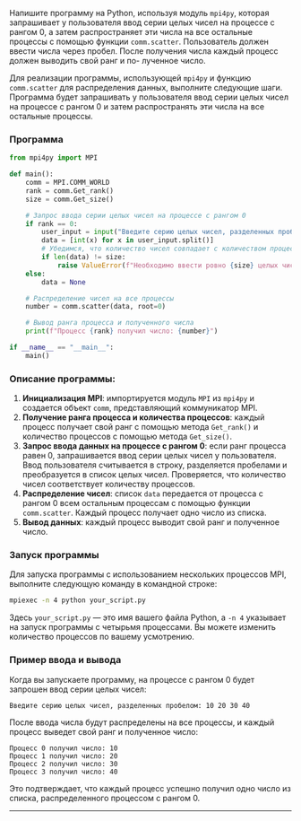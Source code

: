 Напишите программу на Python, используя модуль `mpi4py`, которая
запрашивает у пользователя ввод серии целых чисел на процессе с рангом
0, а затем распространяет эти числа на все остальные процессы с помощью
функции `comm.scatter`. Пользователь должен ввести числа через пробел.
После получения числа каждый процесс должен выводить свой ранг и по-
лученное число.


Для реализации программы, использующей `mpi4py` и функцию `comm.scatter` для распределения данных, выполните следующие шаги. Программа будет запрашивать у пользователя ввод серии целых чисел на процессе с рангом 0 и затем распространять эти числа на все остальные процессы.

### Программа

```python
from mpi4py import MPI

def main():
    comm = MPI.COMM_WORLD
    rank = comm.Get_rank()
    size = comm.Get_size()

    # Запрос ввода серии целых чисел на процессе с рангом 0
    if rank == 0:
        user_input = input("Введите серию целых чисел, разделенных пробелом: ")
        data = [int(x) for x in user_input.split()]
        # Убедимся, что количество чисел совпадает с количеством процессов
        if len(data) != size:
            raise ValueError(f"Необходимо ввести ровно {size} целых чисел.")
    else:
        data = None

    # Распределение чисел на все процессы
    number = comm.scatter(data, root=0)

    # Вывод ранга процесса и полученного числа
    print(f"Процесс {rank} получил число: {number}")

if __name__ == "__main__":
    main()
```

### Описание программы:
1. **Инициализация MPI**: импортируется модуль `MPI` из `mpi4py` и создается объект `comm`, представляющий коммуникатор MPI.
2. **Получение ранга процесса и количества процессов**: каждый процесс получает свой ранг с помощью метода `Get_rank()` и количество процессов с помощью метода `Get_size()`.
3. **Запрос ввода данных на процессе с рангом 0**: если ранг процесса равен 0, запрашивается ввод серии целых чисел у пользователя. Ввод пользователя считывается в строку, разделяется пробелами и преобразуется в список целых чисел. Проверяется, что количество чисел соответствует количеству процессов.
4. **Распределение чисел**: список `data` передается от процесса с рангом 0 всем остальным процессам с помощью функции `comm.scatter`. Каждый процесс получает одно число из списка.
5. **Вывод данных**: каждый процесс выводит свой ранг и полученное число.

### Запуск программы

Для запуска программы с использованием нескольких процессов MPI, выполните следующую команду в командной строке:

```sh
mpiexec -n 4 python your_script.py
```

Здесь `your_script.py` — это имя вашего файла Python, а `-n 4` указывает на запуск программы с четырьмя процессами. Вы можете изменить количество процессов по вашему усмотрению.

### Пример ввода и вывода

Когда вы запускаете программу, на процессе с рангом 0 будет запрошен ввод серии целых чисел:

```
Введите серию целых чисел, разделенных пробелом: 10 20 30 40
```

После ввода числа будут распределены на все процессы, и каждый процесс выведет свой ранг и полученное число:

```
Процесс 0 получил число: 10
Процесс 1 получил число: 20
Процесс 2 получил число: 30
Процесс 3 получил число: 40
```

Это подтверждает, что каждый процесс успешно получил одно число из списка, распределенного процессом с рангом 0.

___________
